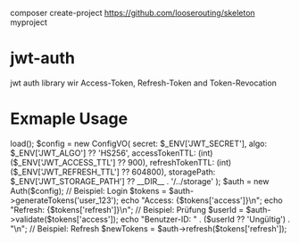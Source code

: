 composer create-project https://github.com/looserouting/skeleton myproject

# jwt-auth
jwt auth library wir Access-Token, Refresh-Token and Token-Revocation

# Exmaple Usage
<?php
require_once __DIR__ . '/../vendor/autoload.php';

use JwtAuth\Auth;
use JwtAuth\ConfigVO;
use Dotenv\Dotenv;

$dotenv = Dotenv::createImmutable(__DIR__ . '/../');
$dotenv->load();

$config = new ConfigVO(
    secret: $_ENV['JWT_SECRET'],
    algo: $_ENV['JWT_ALGO'] ?? 'HS256',
    accessTokenTTL: (int)($_ENV['JWT_ACCESS_TTL'] ?? 900),
    refreshTokenTTL: (int)($_ENV['JWT_REFRESH_TTL'] ?? 604800),
    storagePath: $_ENV['JWT_STORAGE_PATH'] ?? __DIR__ . '/../storage'
);

$auth = new Auth($config);

// Beispiel: Login
$tokens = $auth->generateTokens('user_123');
echo "Access: {$tokens['access']}\n";
echo "Refresh: {$tokens['refresh']}\n";

// Beispiel: Prüfung
$userId = $auth->validate($tokens['access']);
echo "Benutzer-ID: " . ($userId ?? 'Ungültig') . "\n";

// Beispiel: Refresh
$newTokens = $auth->refresh($tokens['refresh']);
